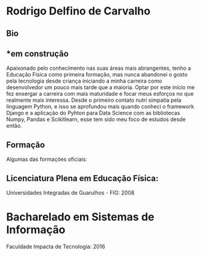 # Rodrigo Delfino de Carvalho
## Bio
## *em construção

  Apaixonado pelo conhecimento nas suas áreas mais abrangentes, tenho a Educação Física como primeira formação, mas nunca abandonei o gosto pela tecnologia desde criança iniciando a minha carreira como desenvolvedor um pouco mais tarde que a maioria. Optar por este início me fez enxergar a carreira com mais maturidade e focar meus esforços no que realmente mais interessa.
  Desde o primeiro contato nutri simpatia pela linguagem Python, e isso se aprofundou mais quando conheci o framework Django e a aplicação do Pyhton para Data Science com as bibliotecas Numpy, Pandas e Scikitlearn, esse tem sido meu foco de estudos desde então.

## Formação

Algumas das formações oficiais:

## Licenciatura Plena em Educação Física:
Universidades Integradas de Guarulhos - FIG: 2008
# Bacharelado em Sistemas de Informação
Faculdade Impacta de Tecnologia: 2016
